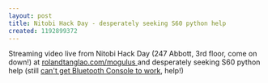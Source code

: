 ```yaml
---
layout: post
title: Nitobi Hack Day - desperately seeking S60 python help
created: 1192899372
---
```

Streaming video live from Nitobi Hack Day (247 Abbott, 3rd floor, come on down!) at <a href="/rt/mogulus">rolandtanglao.com/mogulus </a>and desperately seeking S60 python help (still <a href="http://www.rolandtanglao.com/archives/2007/05/14/couldnt-get-bluetooth-console-working-with-python-on-my-n93-super-happy-dev-house-redux-part-2">can&#39;t get Bluetooth Console to work</a>, help!)
